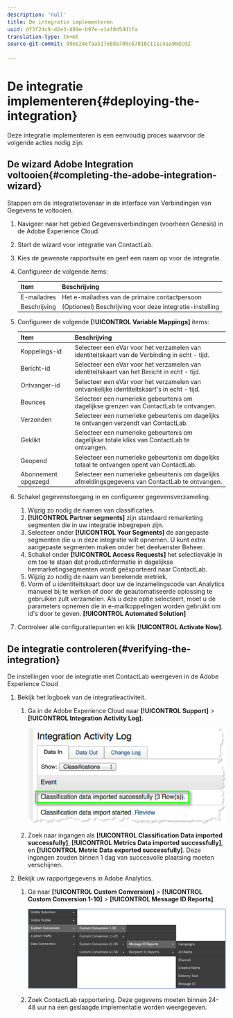 ```yaml
---
description: 'null'
title: De integratie implementeren
uuid: df3f24c9-d2e3-489e-b97e-e1af0d5dd1fa
translation-type: tm+mt
source-git-commit: 99ee24efaa517e8da700c67818c111c4aa90dc02

---
```



# De integratie implementeren{#deploying-the-integration}

Deze integratie implementeren is een eenvoudig proces waarvoor de volgende acties nodig zijn:

## De wizard Adobe Integration voltooien{#completing-the-adobe-integration-wizard}

Stappen om de integratietovenaar in de interface van Verbindingen van Gegevens te voltooien.

1. Navigeer naar het gebied Gegevensverbindingen (voorheen Genesis) in de Adobe Experience Cloud.
1. Start de wizard voor integratie van ContactLab.
1. Kies de gewenste rapportsuite en geef een naam op voor de integratie.
1. Configureer de volgende items:

   | Item | Beschrijving |
   |---|---|
   | E-mailadres | Het e-mailadres van de primaire contactpersoon |
   | Beschrijving | (Optioneel) Beschrijving voor deze integratie-instelling |

1. Configureer de volgende **[!UICONTROL Variable Mappings]** items:

   | Item | Beschrijving |
   |---|---|
   | Koppelings-id | Selecteer een eVar voor het verzamelen van identiteitskaart van de Verbinding in echt - tijd. |
   | Bericht-id | Selecteer een eVar voor het verzamelen van identiteitskaart van het Bericht in echt - tijd. |
   | Ontvanger-id | Selecteer een eVar voor het verzamelen van ontvankelijke identiteitskaart&#39;s in echt - tijd. |
   | Bounces | Selecteer een numerieke gebeurtenis om dagelijkse grenzen van ContactLab te ontvangen. |
   | Verzonden | Selecteer een numerieke gebeurtenis om dagelijks te ontvangen verzendt van ContactLab. |
   | Geklikt | Selecteer een numerieke gebeurtenis om dagelijkse totale kliks van ContactLab te ontvangen. |
   | Geopend | Selecteer een numerieke gebeurtenis om dagelijks totaal te ontvangen opent van ContactLab. |
   | Abonnement opgezegd | Selecteer een numerieke gebeurtenis om dagelijks afmeldingsgegevens van ContactLab te ontvangen. |

1. Schakel gegevenstoegang in en configureer gegevensverzameling.
   1. Wijzig zo nodig de namen van classificaties.
   1. **[!UICONTROL Partner segments]** zijn standaard remarketing segmenten die in uw integratie inbegrepen zijn.
   1. Selecteer onder **[!UICONTROL Your Segments]** de aangepaste segmenten die u in deze integratie wilt opnemen. U kunt extra aangepaste segmenten maken onder het deelvenster Beheer.
   1. Schakel onder **[!UICONTROL Access Requests]** het selectievakje in om toe te staan dat productinformatie in dagelijkse hermarketingsegmenten wordt geëxporteerd naar ContactLab.
   1. Wijzig zo nodig de naam van berekende metriek.
   1. Vorm of u identiteitskaart door uw de inzamelingscode van Analytics manueel bij te werken of door de geautomatiseerde oplossing te gebruiken zult verzamelen. Als u deze optie selecteert, moet u de parameters opnemen die in e-mailkoppelingen worden gebruikt om id&#39;s door te geven. **[!UICONTROL Automated Solution]**
1. Controleer alle configuratiepunten en klik **[!UICONTROL Activate Now]**.

## De integratie controleren{#verifying-the-integration}

De instellingen voor de integratie met ContactLab weergeven in de Adobe Experience Cloud

1. Bekijk het logboek van de integratieactiviteit.
   1. Ga in de Adobe Experience Cloud naar **[!UICONTROL Support]** > **[!UICONTROL Integration Activity Log]**.

      ![](assets/integration_activity_log.png)

   1. Zoek naar ingangen als **[!UICONTROL Classification Data imported successfully]**, **[!UICONTROL Metrics Data imported successfully]**, en **[!UICONTROL Metric Data exported successfully]**. Deze ingangen zouden binnen 1 dag van succesvolle plaatsing moeten verschijnen.
1. Bekijk uw rapportgegevens in Adobe Analytics.
   1. Ga naar **[!UICONTROL Custom Conversion]** > **[!UICONTROL Custom Conversion 1-10]** > **[!UICONTROL Message ID Reports]**.

      ![](assets/reporting.png)

   1. Zoek ContactLab rapportering. Deze gegevens moeten binnen 24-48 uur na een geslaagde implementatie worden weergegeven.
